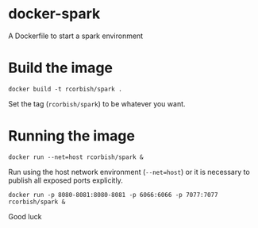 # docker-spark
A Dockerfile to start a spark environment

# Build the image

`docker build -t rcorbish/spark .`

Set the tag (`rcorbish/spark`) to be whatever you want.

# Running the image

`docker run --net=host rcorbish/spark &`

Run using the host network environment (`--net=host`) or it is necessary
to publish all exposed ports explicitly.

`docker run -p 8080-8081:8080-8081 -p 6066:6066 -p 7077:7077 rcorbish/spark &`

Good luck
